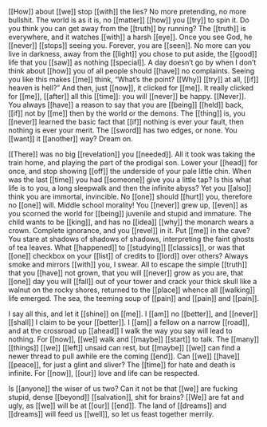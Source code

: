 [[How]] about [[we]] stop [[with]] the lies? No more pretending, no more bullshit. The world is as it is, no [[matter]] [[how]] you [[try]] to spin it. Do you think you can get away from the [[truth]] by running? The [[truth]] is everywhere, and it watches [[with]] a harsh [[eye]]. Once you see God, he [[never]] [[stops]] seeing you. Forever, you are [[seen]]. No more can you live in darkness, away from the [[light]] you chose to put aside, the [[good]] life that you [[saw]] as nothing [[special]]. A day doesn’t go by when I don’t think about [[how]] you of all people should [[have]] no complaints. Seeing you like this makes [[me]] think, “What’s the point? [[Why]] [[try]] at all, [[if]] heaven is hell?” And then, just [[now]], it clicked for [[me]]. It really clicked for [[me]], [[after]] all this [[time]]: you will [[never]] be happy. [[Never]]. You always [[have]] a reason to say that you are [[being]] [[held]] back, [[if]] not by [[me]] then by the world or the demons. The [[thing]] is, you [[never]] learned the basic fact that [[if]] nothing is ever your fault, then nothing is ever your merit. The [[sword]] has two edges, or none. You [[want]] it [[another]] way? Dream on.  

[[There]] was no big [[revelation]] you [[needed]]. All it took was taking the train home, and playing the part of the prodigal son. Lower your [[head]] for once, and stop showing [[off]] the underside of your pale little chin. When was the last [[time]] you had [[someone]] give you a little tap? Is this what life is to you, a long sleepwalk and then the infinite abyss? Yet you [[also]] think you are immortal, invincible. No [[one]] should [[hurt]] you, therefore no [[one]] will. Middle school morality! You [[never]] grew up, [[even]] as you scorned the world for [[being]] juvenile and stupid and immature. The child wants to be [[king]], and has no [[idea]] [[why]] the monarch wears a crown. Complete ignorance, and you [[revel]] in it. Put [[me]] in the cave? You stare at shadows of shadows of shadows, interpreting the faint ghosts of tea leaves. What [[happened]] to [[studying]] [[classics]], or was that [[one]] checkbox on your [[list]] of credits to [[lord]] over others? Always smoke and mirrors [[with]] you, I swear. All to escape the simple [[truth]] that you [[have]] not grown, that you will [[never]] grow as you are, that [[one]] day you will [[fall]] out of your tower and crack your thick skull like a walnut on the rocky shores, returned to the [[place]] whence all [[walking]] life emerged. The sea, the teeming soup of [[pain]] and [[pain]] and [[pain]].  

I say all this, and let it [[shine]] on [[me]]. I [[am]] no [[better]], and [[never]] [[shall]] I claim to be your [[better]]. I [[am]] a fellow on a narrow [[road]], and at the crossroad up [[ahead]] I walk the way you say will lead to nothing. For [[now]], [[we]] walk and [[maybe]] [[start]] to talk. The [[many]] [[things]] [[we]] [[left]] unsaid can rest, but [[maybe]] [[we]] can find a newer thread to pull awhile ere the coming [[end]]. Can [[we]] [[have]] [[peace]], for just a glint and sliver? The [[time]] for hate and death is infinite. For [[now]], [[our]] love and life can be respected.  

Is [[anyone]] the wiser of us two? Can it not be that [[we]] are fucking stupid, dense [[beyond]] [[salvation]], shit for brains? [[We]] are fat and ugly, as [[we]] will be at [[our]] [[end]]. The land of [[dreams]] and [[dreams]] will feed us [[well]], so let us feast together merrily.